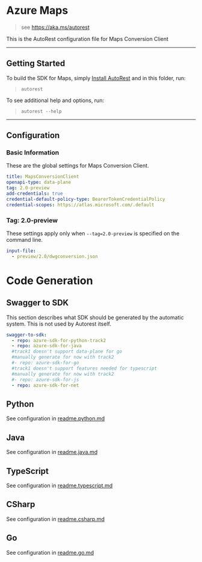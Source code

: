 # Azure Maps

> see https://aka.ms/autorest

This is the AutoRest configuration file for Maps Conversion Client

---

## Getting Started

To build the SDK for Maps, simply [Install AutoRest](https://aka.ms/autorest/install) and in this folder, run:

> `autorest`

To see additional help and options, run:

> `autorest --help`

---

## Configuration

### Basic Information

These are the global settings for Maps Conversion Client.

``` yaml
title: MapsConversionClient
openapi-type: data-plane
tag: 2.0-preview
add-credentials: true
credential-default-policy-type: BearerTokenCredentialPolicy
credential-scopes: https://atlas.microsoft.com/.default
```


### Tag: 2.0-preview

These settings apply only when `--tag=2.0-preview` is specified on the command line.

``` yaml $(tag) == '2.0-preview'
input-file:
  - preview/2.0/dwgconversion.json
```

# Code Generation

## Swagger to SDK

This section describes what SDK should be generated by the automatic system.
This is not used by Autorest itself.

```yaml $(swagger-to-sdk)
swagger-to-sdk:
  - repo: azure-sdk-for-python-track2
  - repo: azure-sdk-for-java
  #track1 doesn't support data-plane for go
  #manually generate for now with track2
  #- repo: azure-sdk-for-go
  #track1 doesn't support features needed for typescript
  #manually generate for now with track2
  #- repo: azure-sdk-for-js
  - repo: azure-sdk-for-net
```
## Python

See configuration in [readme.python.md](./readme.python.md)

## Java

See configuration in [readme.java.md](./readme.java.md)

## TypeScript

See configuration in [readme.typescript.md](./readme.typescript.md)

## CSharp

See configuration in [readme.csharp.md](./readme.csharp.md)

## Go

See configuration in [readme.go.md](./readme.go.md)
